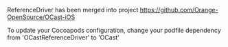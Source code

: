ReferenceDriver has been merged into project https://github.com/Orange-OpenSource/OCast-iOS

To update your Cocoapods configuration, change your podfile dependency from 'OCastReferenceDriver' to 'OCast'
